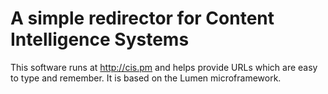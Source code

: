 # A simple redirector for Content Intelligence Systems

This software runs at http://cis.pm and helps provide URLs which are easy to type and remember.
It is based on the Lumen microframework.